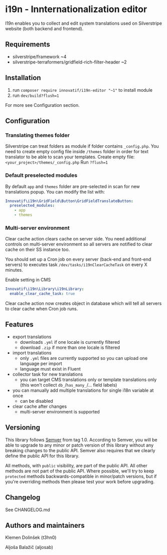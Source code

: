 # i19n - Innternationalization editor
I19n enables you to collect and edit system translations used on Silverstripe website (both backend and frontend).

## Requirements
- silverstripe/framework ~4
- silverstripe-terraformers/gridfield-rich-filter-header ~2

## Installation
1) run `composer require innovatif/i19n-editor "~1"` to install module
2) run `dev/build?flush=1`

For more see Configuration section.

## Configuration
### Translating themes folder
Silverstripe can treat folders as module if folder contains `_config.php`. You need to create empty config file inside `/themes` folder in order for text translator to be able to scan your templates.
Create empty file: `<your_project>/themes/_config.php`
Run `?flush=1`

### Default preselected modules
By default `app` and `themes` folder are pre-selected in scan for new translations popup. You can modify the list with:
```YAML
Innovatif\i19n\GridField\Button\GridFieldTranslateButton:
  preselected_modules:
    - app
    - themes
```

### Multi-server environment
Clear cache action clears cache on server side. You need additional controls on multi-server environment so all servers are notified to clear cache on their SS instance too.

You should set up a Cron job on every server (back-end and front-end servers) to executes task `/dev/tasks/i19nClearCacheTask` on every X minutes.

Enable setting in CMS
```YAML
Innovatif\i19n\Library\i19nLibrary:
  enable_clear_cache_task: true
```
Clear cache action now creates object in database which will tell all servers to clear cache when Cron job runs.

## Features
- export translations
	- downloads `.yml` if one locale is currently filtered
	- download  `.zip`  if more than one locale is filtered
- import translations 
	- only `.yml` files are currently supported so you can upload one language per import
	- language must exist in Fluent
- collector task for new translations
	- you can target CMS translations only or template translations only (this won't collect `db_`/`has_many_`/... field labels)
- you can manually add multiple translations for single i18n variable at once
	- can be disabled
- clear cache after changes
	- multi-server environment is supported
  
## Versioning
This library follows [Semver](http://semver.org) from tag 1.0. According to Semver, you will be able to upgrade to any minor or patch version of this library without any breaking changes to the public API. Semver also requires that we clearly define the public API for this library.

All methods, with `public` visibility, are part of the public API. All other methods are not part of the public API. Where possible, we'll try to keep `protected` methods backwards-compatible in minor/patch versions, but if you're overriding methods then please test your work before upgrading.

## Changelog
See CHANGELOG.md
 
## Authors and maintainers

Klemen Dolinšek (t3hn0)

Aljoša Balažič (aljosab)